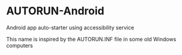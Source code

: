 # AUTORUN-Android

Android app auto-starter using accessibility service

This name is inspired by the AUTORUN.INF file in some old Windows computers
